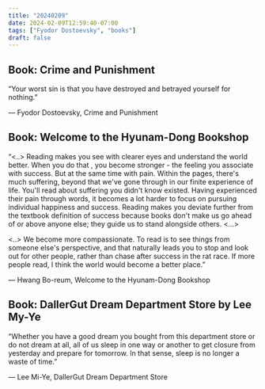 ```yaml
---
title: "20240209"
date: 2024-02-09T12:59:40-07:00
tags: ["Fyodor Dostoevsky", "books"]
draft: false
---
```


## Book: Crime and Punishment

“Your worst sin is that you have destroyed and betrayed yourself for nothing.” 

― Fyodor Dostoevsky, Crime and Punishment

## Book: Welcome to the Hyunam-Dong Bookshop

“<..> Reading makes you see with clearer eyes and understand the world better. When you do that , you become stronger - the feeling you associate with success. But at the same time with pain. Within the pages, there's much suffering, beyond that we've gone through in our finite experience of life. You'll read about suffering you didn't know existed. Having experienced their pain through words, it becomes a lot harder to focus on pursuing individual happiness and success. Reading makes you deviate further from the textbook definition of success because books don't make us go ahead of or above anyone else; they guide us to stand alongside others. <...>

<..> We become more compassionate. To read is to see things from someone else's perspective, and that naturally leads you to stop and look out for other people, rather than chase after success in the rat race. If more people read, I think the world would become a better place.”

― Hwang Bo-reum, Welcome to the Hyunam-Dong Bookshop

## Book: DallerGut Dream Department Store by Lee My-Ye

“Whether you have a good dream you bought from this department store or do not dream at all, all of us sleep in one way or another to get closure from yesterday and prepare for tomorrow. In that sense, sleep is no longer a waste of time.”

― Lee Mi-Ye, DallerGut Dream Department Store

